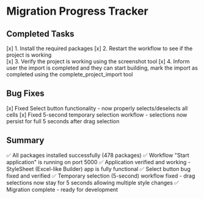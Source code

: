 # Migration Progress Tracker

## Completed Tasks
[x] 1. Install the required packages
[x] 2. Restart the workflow to see if the project is working  
[x] 3. Verify the project is working using the screenshot tool
[x] 4. Inform user the import is completed and they can start building, mark the import as completed using the complete_project_import tool

## Bug Fixes
[x] Fixed Select button functionality - now properly selects/deselects all cells
[x] Fixed 5-second temporary selection workflow - selections now persist for full 5 seconds after drag selection

## Summary
✅ All packages installed successfully (478 packages)
✅ Workflow "Start application" is running on port 5000
✅ Application verified and working - StyleSheet (Excel-like Builder) app is fully functional
✅ Select button bug fixed and verified
✅ Temporary selection (5-second) workflow fixed - drag selections now stay for 5 seconds allowing multiple style changes
✅ Migration complete - ready for development
